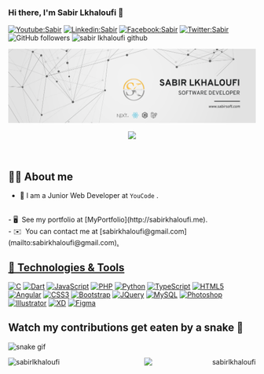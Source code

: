 ### Hi there, I'm Sabir Lkhaloufi  👋 

[![Youtube:Sabir](https://img.shields.io/badge/-Sabir-red?style=flat-square&logo=Youtube&logoColor=white&link=https://www.Youtube.com/in/sabir-lkhaloufi-9aaab2209/)](https://www.youtube.com/channel/UC6GNAIbkg1NV0LmhopxOxiA)
[![Linkedin:Sabir](https://img.shields.io/badge/-Sabir-blue?style=flat-square&logo=Linkedin&logoColor=white&link=https://www.linkedin.com/in/sabir-lkhaloufi-9aaab2209/)](https://www.linkedin.com/in/sabir-lkhaloufi-9aaab2209/)
[![Facebook:Sabir](https://img.shields.io/badge/-Sabir-blue?style=flat-square&logo=Facebook&logoColor=white&link=https://www.Facebook.com/in/sabir-lkhaloufi-9aaab2209/)](https://www.facebook.com/sabirlkhaloufi)
[![Twitter:Sabir](https://img.shields.io/badge/-Sabir-blue?style=flat-square&logo=twitter&logoColor=white&link=https://twitter.com/LkhaloufiSabir)](https://twitter.com/LkhaloufiSabir)
![GitHub followers](https://img.shields.io/github/followers/sabirlkhaloufi?label=Follow&style=social)
<img src="https://komarev.com/ghpvc/?username=sabirlkhaloufi&label=Profile%20views&color=0e75b6&style=plastic" alt="sabir lkhaloufi github" width="110px" /> 

![Purple Gradient Geometric Technology Profile LinkedIn Banner  (1)](https://github.com/sabirlkhaloufi/sabirlkhaloufi/blob/main/sabirkhaloufi.png)
<p align="center">
  <a href="https://github.com/DenverCoder1/readme-typing-svg"><img src="https://readme-typing-svg.herokuapp.com?color=%2336BCF7&size=24&center=true&lines=I'm+Full+Stack+Web+Developer"></a>
</p>

<br>

<p align="center"> 
	<a href = "https://commits.top/morocco.html" target="_blank">
	</a>
</p>

## :sassy_man:  About me
- :school: I am a Junior Web Developer at `YouCode` .
<br>
- 🖥️  See my portfolio at [MyPortfolio](http://sabirkhaloufi.me).
<br>
- ✉️  You can contact me at [sabirkhaloufi@gmail.com](mailto:sabirkhaloufi@gmail.com)<a href="https://www.twitter.com/LkhaloufiSabir" target="_blank" rel="noreferrer">.
<br>


## 🔧 Technologies & Tools
<a href="https://docs.microsoft.com/en-us/cpp/?view=msvc-170" target="_blank" rel="noreferrer"><img src="https://raw.githubusercontent.com/danielcranney/readme-generator/main/public/icons/skills/c-colored.svg" width="36" height="36" alt="C" /></a>
                                <a href="https://dart.dev/" target="_blank" rel="noreferrer"><img src="https://raw.githubusercontent.com/danielcranney/readme-generator/main/public/icons/skills/dart-colored.svg" width="36" height="36" alt="Dart" /></a>
                                <a href="https://developer.mozilla.org/en-US/docs/Web/JavaScript" target="_blank" rel="noreferrer"><img src="https://raw.githubusercontent.com/danielcranney/readme-generator/main/public/icons/skills/javascript-colored.svg" width="36" height="36" alt="JavaScript" /></a>
                                <a href="https://www.php.net/" target="_blank" rel="noreferrer"><img src="https://raw.githubusercontent.com/danielcranney/readme-generator/main/public/icons/skills/php-colored.svg" width="36" height="36" alt="PHP" /></a>
                                <a href="https://www.python.org/" target="_blank" rel="noreferrer"><img src="https://raw.githubusercontent.com/danielcranney/readme-generator/main/public/icons/skills/python-colored.svg" width="36" height="36" alt="Python" /></a>
                                <a href="https://www.typescriptlang.org/" target="_blank" rel="noreferrer"><img src="https://raw.githubusercontent.com/danielcranney/readme-generator/main/public/icons/skills/typescript-colored.svg" width="36" height="36" alt="TypeScript" /></a>
                                <a href="https://developer.mozilla.org/en-US/docs/Glossary/HTML5" target="_blank" rel="noreferrer"><img src="https://raw.githubusercontent.com/danielcranney/readme-generator/main/public/icons/skills/html5-colored.svg" width="36" height="36" alt="HTML5" /></a>
                                <a href="https://angular.io/" target="_blank" rel="noreferrer"><img src="https://raw.githubusercontent.com/danielcranney/readme-generator/main/public/icons/skills/angularjs-colored.svg" width="36" height="36" alt="Angular" /></a>
                                <a href="https://www.w3.org/TR/CSS/#css" target="_blank" rel="noreferrer"><img src="https://raw.githubusercontent.com/danielcranney/readme-generator/main/public/icons/skills/css3-colored.svg" width="36" height="36" alt="CSS3" /></a>
                                <a href="https://getbootstrap.com/" target="_blank" rel="noreferrer"><img src="https://raw.githubusercontent.com/danielcranney/readme-generator/main/public/icons/skills/bootstrap-colored.svg" width="36" height="36" alt="Bootstrap" /></a>
                                <a href="https://jquery.com/" target="_blank" rel="noreferrer"><img src="https://raw.githubusercontent.com/danielcranney/readme-generator/main/public/icons/skills/jquery-colored.svg" width="36" height="36" alt="JQuery" /></a>
                                <a href="https://www.mysql.com/" target="_blank" rel="noreferrer"><img src="https://raw.githubusercontent.com/danielcranney/readme-generator/main/public/icons/skills/mysql-colored.svg" width="36" height="36" alt="MySQL" /></a>
                                <a href="https://www.adobe.com/uk/products/photoshop.html" target="_blank" rel="noreferrer"><img src="https://raw.githubusercontent.com/danielcranney/readme-generator/main/public/icons/skills/photoshop-colored.svg" width="36" height="36" alt="Photoshop" /></a>
                                <a href="adobe.com/uk/products/illustrator.html" target="_blank" rel="noreferrer"><img src="https://raw.githubusercontent.com/danielcranney/readme-generator/main/public/icons/skills/illustrator-colored.svg" width="36" height="36" alt="Illustrator" /></a>
                                <a href="https://www.adobe.com/uk/products/xd.html" target="_blank" rel="noreferrer"><img src="https://raw.githubusercontent.com/danielcranney/readme-generator/main/public/icons/skills/xd-colored.svg" width="36" height="36" alt="XD" /></a>
                                <a href="https://www.figma.com/" target="_blank" rel="noreferrer"><img src="https://raw.githubusercontent.com/danielcranney/readme-generator/main/public/icons/skills/figma-colored.svg" width="36" height="36" alt="Figma" /></a>


## Watch my contributions get eaten by a snake 🐍
![snake gif](https://github.com/tanyarajhans/Actions/blob/output/github-contribution-grid-snake.svg)



<p align="left"><img width="45%" align="left" src="https://github-readme-stats.vercel.app/api?username=sabirlkhaloufi&show_icons=true&include_all_commits=true&theme=radical&hide_border=true" alt="sabirlkhaloufi" /></p>
<p align="right"><img width="45%" align="right" sy src="https://github-readme-stats.vercel.app/api/top-langs/?username=sabirlkhaloufi&layout=compact&theme=radical&hide_border=true" alt="sabirlkhaloufi" /></p>

